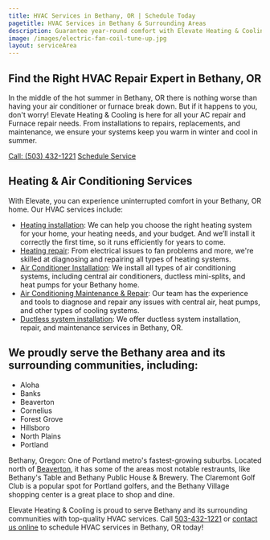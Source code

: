 ```yaml
---
title: HVAC Services in Bethany, OR | Schedule Today
pagetitle: HVAC Services in Bethany & Surrounding Areas
description: Guarantee year-round comfort with Elevate Heating & Cooling's HVAC services. Your Bethany, OR home deserves the best heating and cooling services available.
image: /images/electric-fan-coil-tune-up.jpg
layout: serviceArea
---
```


## Find the Right HVAC Repair Expert in Bethany, OR

In the middle of the hot summer in Bethany, OR there is nothing worse than having your air conditioner or furnace break down. But if it happens to you, don't worry! Elevate Heating & Cooling is here for all your AC repair and Furnace repair needs. From installations to repairs, replacements, and maintenance, we ensure your systems keep you warm in winter and cool in summer.

<a class="btn margin-inline-end-16" data-type="accent" href="tel:5034321221">Call: (503) 432-1221</a>
<a class="btn margin-block-start-16" data-type="secondary" href="{{ .Site.Data.contact.scheduleurl }}">Schedule Service</a>

## Heating & Air Conditioning Services

With Elevate, you can experience uninterrupted comfort in your Bethany, OR home. Our HVAC services include:

- [Heating installation](../../heating-installation/): We can help you choose the right heating system for your home, your heating needs, and your budget. And we’ll install it correctly the first time, so it runs efficiently for years to come.
- [Heating repair](../../heating-repair/): From electrical issues to fan problems and more, we're skilled at diagnosing and repairing all types of heating systems.
- [Air Conditioner Installation](../../ac-installation/): We install all types of air conditioning systems, including central air conditioners, ductless mini-splits, and heat pumps for your Bethany home.
- [Air Conditioning Maintenance & Repair](../../ac-repair-and-maintenance/): Our team has the experience and tools to diagnose and repair any issues with central air, heat pumps, and other types of cooling systems.
- [Ductless system installation](../../ductless-mini-split-installations/): We offer ductless system installation, repair, and maintenance services in Bethany, OR.

## We proudly serve the Bethany area and its surrounding communities, including:

- Aloha
- Banks
- Beaverton
- Cornelius
- Forest Grove
- Hillsboro
- North Plains
- Portland

Bethany, Oregon: One of Portland metro's fastest-growing suburbs. Located north of [Beaverton](../../service-areas/beaverton-or/), it has some of the areas most notable restraunts, like Bethany's Table and Bethany Public House & Brewery. The Claremont Golf Club is a popular spot for Portland golfers, and the Bethany Village shopping center is a great place to shop and dine.

Elevate Heating & Cooling is proud to serve Bethany and its surrounding communities with top-quality HVAC services. Call [503-432-1221](tel:5034321221) or [contact us online](../../contact-us/) to schedule HVAC services in Bethany, OR today!